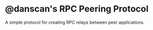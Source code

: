 # @danscan's RPC Peering Protocol

A simple protocol for creating RPC relays between peer applications.
